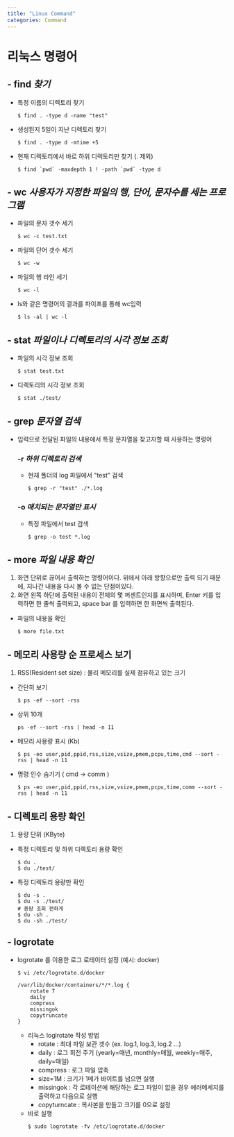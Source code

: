 ```yaml
---
title: "Linux Command"
categories: Command
---
```


# 리눅스 명령어

## - find *찾기*
- 특정 이름의 디렉토리 찾기
  ```
  $ find . -type d -name "test"
  ```
- 생성된지 5일이 지난 디렉토리 찾기
  ```
  $ find . -type d -mtime +5
  ```
- 현재 디렉토리에서 바로 하위 디렉토리만 찾기 (. 제외)
  ```
  $ find `pwd` -maxdepth 1 ! -path `pwd` -type d
  ```

## - wc *사용자가 지정한 파일의 행, 단어, 문자수를 세는 프로그램*
- 파일의 문자 갯수 세기
  ```
  $ wc -c test.txt
  ```
- 파일의 단어 갯수 세기
  ```
  $ wc -w
  ```
- 파일의 행 라인 세기
  ```
  $ wc -l
  ```
- ls와 같은 명령어의 결과를 파이프를 통해 wc입력
  ```
  $ ls -al | wc -l
  ```

## - stat *파일이나 디렉토리의 시각 정보 조회*
- 파일의 시각 정보 조회
  ```
  $ stat test.txt
  ```
- 디렉토리의 시각 정보 조회
  ```
  $ stat ./test/
  ```
  
## - grep *문자열 검색*
  - 입력으로 전달된 파일의 내용에서 특정 문자열을 찾고자할 때 사용하는 명령어
    ### -r *하위 디렉토리 검색*
      - 현재 폴더의 log 파일에서 "test" 검색
        ```
        $ grep -r "test" ./*.log
        ```
    ### -o *매치되는 문자열만 표시*
      - 특정 파일에서 test 검색
        ```
        $ grep -o test *.log
        ```

## - more *파일 내용 확인*
  1. 화면 단위로 끊어서 출력하는 명령어이다. 위에서 아래 방향으로만 출력 되기 때문에, 지나간 내용을 다시 볼 수 없는 단점이있다.
  2. 화면 왼쪽 하단에 출력된 내용이 전체의 몇 퍼센트인지를 표시하며, Enter 키를 입력하면 한 줄씩 출력되고, space bar 를 입력하면 한 화면씩 출력된다. 
  - 파일의 내용을 확인
    ```
    $ more file.txt
    ```
  
## - 메모리 사용량 순 프로세스 보기
  1. RSS(Resident set size) : 물리 메모리를 실제 점유하고 있는 크기
  - 간단히 보기
    ```
    $ ps -ef --sort -rss
    ```
  - 상위 10개
    ```
    ps -ef --sort -rss | head -n 11
    ```
  - 메모리 사용량 표시 (Kb)
    ```
    $ ps -eo user,pid,ppid,rss,size,vsize,pmem,pcpu,time,cmd --sort -rss | head -n 11
    ```
  - 명령 인수 숨기기 ( cmd -> comm )
    ```
    $ ps -eo user,pid,ppid,rss,size,vsize,pmem,pcpu,time,comm --sort -rss | head -n 11
    ```

## - 디렉토리 용량 확인
  1. 용량 단위 (KByte)
  - 특정 디렉토리 및 하위 디렉토리 용량 확인
    ```
    $ du .
    $ du ./test/
    ```
  - 특정 디렉토리 용량만 확인
    ```
    $ du -s .
    $ du -s ./test/
    # 용량 조회 편하게
    $ du -sh .
    $ du -sh ./test/
    ```
  
## - logrotate
  - logrotate 를 이용한 로그 로테이터 설정 (예시: docker)
    ```
    $ vi /etc/logrotate.d/docker
    ```
    ```
    /var/lib/docker/containers/*/*.log {
        rotate 7
        daily
        compress
        missingok
        copytruncate
    }
    ```
    - 리눅스 loglrotate 작성 방법
        - rotate : 최대 파일 보관 갯수 (ex. log.1, log.3, log.2 ...)
        - daily : 로그 회전 주기 (yearly=매년, monthly=매월, weekly=매주, daily=매일)
        - compress : 로그 파일 압축
        - size=1M : 크기가 1메가 바이트를 넘으면 실행
        - missingok : 각 로테이션에 해당하는 로그 파일이 없을 경우 에러메세지를 출력하고 다음으로 실행
        - copyturncate : 복사본을 만들고 크기를 0으로 설정
    - 바로 실행
        ```
        $ sudo logrotate -fv /etc/logrotate.d/docker
        ```  
